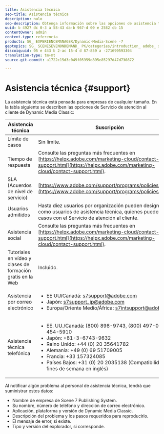 ```yaml
---
title: Asistencia técnica
seo-title: Asistencia técnica
description: nulo
seo-description: Obtenga información sobre las opciones de asistencia técnica.
uuid: b 4927 dc 0-3 a 58-43 da-b 967-d 00 e 2582 cb 15
contentOwner: admin
content-type: referencia
products: SG_ EXPERIENCEMANAGER/Dynamic-Media-Scene -7
geptopics: SG_ SCENESEVENONDEMAND_ PK/categories/introduction_ adobe_ scene 7
discoiquuid: 05 e 443 b 2-ac 15-4 d 87-859 a -271699593304
translation-type: tm+mt
source-git-commit: a1722c15d3c049f05959d895e85297d47d730872

---
```



# Asistencia técnica {#support}

La asistencia técnica está pensada para empresas de cualquier tamaño. En la tabla siguiente se describen las opciones de Servicio de atención al cliente de Dynamic Media Classic:

| Asistencia técnica | Suscripción |
|--- |--- |
| Límite de casos | Sin límite. |
| Tiempo de respuesta | Consulte las preguntas más frecuentes en [https://helpx.adobe.com/marketing-cloud/contact-support.html](https://helpx.adobe.com/marketing-cloud/contact-support.html). |
| SLA (Acuerdos de nivel de servicio) | [https://www.adobe.com/support/programs/policies/sla.html](https://www.adobe.com/support/programs/policies/sla.html). |
| Usuarios admitidos | Hasta diez usuarios por organización pueden designarse como usuarios de asistencia técnica, quienes pueden abrir casos con el Servicio de atención al cliente. |
| Asistencia social | Consulte las preguntas más frecuentes en [https://helpx.adobe.com/marketing-cloud/contact-support.html](https://helpx.adobe.com/marketing-cloud/contact-support.html). |
| Tutoriales en vídeo y clases de formación gratis en la Web | Incluido. |
| Asistencia por correo electrónico | <ul><li>EE UU/Canadá: s7support@adobe.com</li> <li>Japón: s7support_jp@adobe.com</li><li>Europa/Oriente Medio/África: s7intsupport@adobe.com</li></ul> |
| Asistencia técnica telefónica | <ul><li>EE. UU./Canadá: (800) 898-9743, (800) 497-033, (408) 454-5910 </li> <li>Japón: +81-3-6743-9632 </li><li>Reino Unido: +44 (0) 20 35641782</li><li>Alemania: +49 (0) 69 51709005</li><li>Francia: +33 157324085</li><li>Países Bajos: +31 (0) 20 2035138 (Compatibilidad con fines de semana en inglés)</li></ul> |

Al notificar algún problema al personal de asistencia técnica, tendrá que suministrar estos datos:

* Nombre de empresa de Scene 7 Publishing System.
* Su nombre, número de teléfono y dirección de correo electrónico.
* Aplicación, plataforma y versión de Dynamic Media Classic.
* Descripción del problema y los pasos requeridos para reproducirlo.
* El mensaje de error, si existe.
* Tipo y versión del explorador, si corresponde.

